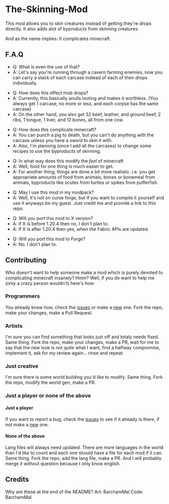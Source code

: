 # The-Skinning-Mod
 This mod allows you to skin creatures instead of getting they're drops directly.
 It also adds alot of byproducts from skinning creatures.

 And as the name implies: It complicates minecraft.

 ##  F.A.Q
  - Q: What is even the use of that?
  - A: Let's say you're running through a cavern farming enemies, now you can carry a stack of each carcase instead of each of their drops individually.

  + Q: How does this effect mob drops?
  + A: Currently, this basically anulls looting and makes it worthless. (You always get 1 carcase, no more or less, and each corpse has the same carcase)
  + A: On the other hand, you also get 32 beef, leather, and ground beef, 2 ribs, 1 tongue, 1 liver, and 12 bones, all from one cow.

  - Q: How does this complicate minecraft?
  - A: You can punch a pig to death, but you can't do anything with the carcase unless you have a sword to skin it with.
  - A: Also, I'm planning (once I add all the carcases) to change some recipes to use the byproducts of skinning.

  + Q: In what way does this modify the *feel* of minecraft
  + A: Well, food for one thing is much easier to get.
  + A: For another thing, things are done a bit more realistic. i.e. you get appropriate amounts of food from animals, bones or bonemeal from animals, byproducts like scutes from turtles or spikes from pufferfish.

 - Q: May I use this mod in my modpack?
 - A: Well, it's not on curse forge, but if you want to compile it yourself and use it anyways be my guest. Just credit me and provide a link to this repo.

 + Q: Will you port this mod to X version?
 + A: If X is before 1.20.4 then no, I don't plan to.
 + A: If X is after 1.20.4 then yes, when the Fabric APIs are updated.

 - Q: Will you port this mod to Forge?
 - A: No. I don't plan to.

## Contributing

Who doesn't want to help someone make a mod which is purely devoted to complicating minecraft insanely? Hmm?
Well, if you do want to help me (only a crazy person wouldn't) here's how:

### Programmers
You already know how, check the [issues](https://github.com/BarchamMal/Skinning-Mod/issues) or make a [new](https://github.com/BarchamMal/Skinning-Mod/issues/new) one.
Fork the repo, make your changes, make a Pull Request.

### Artists
I'm sure you can find something that looks just off and totaly needs fixed. Same thing.
Fork the repo, make your changes, make a PR, wait for me to say that the new look is not quite what I want, find a halfway compromise, implement it, ask for my review again... rinse and repeat.

### Just creative
I'm sure there is some world building you'd like to modify. Same thing.
Fork the repo, modify the world gen, make a PR.

### Just a player or none of the above
#### Just a player
If you want to report a bug, check the [issues](https://github.com/BarchamMal/Skinning-Mod/issues) to see if it already is there, if not make a [new](https://github.com/BarchamMal/Skinning-Mod/issues/new) one.
#### None of the above
Lang files will always need updated. There are more languages in the world than I'd like to count and each one should have a file for each mod if it can. Same thing.
Fork the repo, add the lang file, make a PR. And I will probably merge it without question because I only know english.

## Credits
Why are these at the end of the README?
Art: BarchamMal
Code: BarchamMal
